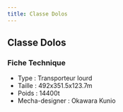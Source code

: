 ```yaml
---
title: Classe Dolos
---
```


Classe Dolos
------------





### Fiche Technique


- Type : Transporteur lourd   
- Taille : 492x351.5x123.7m   
- Poids : 14400t   
- Mecha-designer : Okawara Kunio


 

